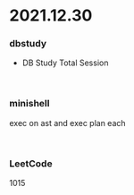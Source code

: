 # 2021.12.30
### dbstudy
* DB Study Total Session

<br/>

### minishell
exec on ast and exec plan each

<br/>

### LeetCode
1015
